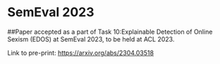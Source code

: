 # SemEval 2023
##Paper accepted as a part of Task 10:Explainable Detection of Online Sexism (EDOS) at SemEval 2023, to be held at ACL 2023.

Link to pre-print: https://arxiv.org/abs/2304.03518

